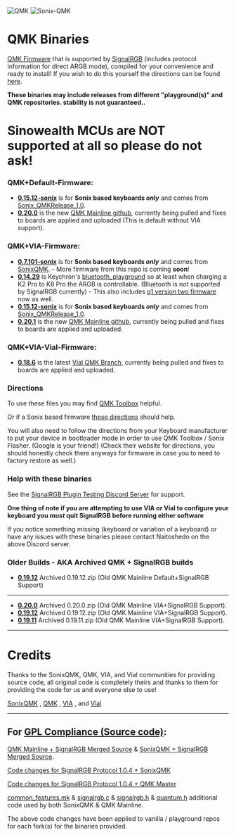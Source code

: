 ![QMK](https://qmk.fm/qmk_icon_48.png) ![Sonix-QMK](https://avatars.githubusercontent.com/u/79227208?s=48&v=4)
# QMK Binaries #
[QMK Firmware](https://qmk.fm/) that is supported by [SignalRGB](https://www.signalrgb.com) (includes protocol information for direct ARGB mode), compiled for your convenience and ready to install!
If you wish to do this yourself the directions can be found [here](https://docs.signalrgb.com/qmk/building-firmware-from-source).
	
**These binaries may include releases from different "playground(s)" and QMK repositories. stability is not guaranteed..**

# Sinowealth MCUs are NOT supported at all so please do not ask! #

### QMK+Default-Firmware: ###
* **[0.15.12-sonix](https://github.com/SRGBmods/QMK-Binaries/tree/main/QMK%2BDefault-Firmware/0.15.12-sonix)** is for **Sonix based keyboards _only_** and comes from [Sonix_QMKRelease_1.0](https://gitlab.com/signalrgb/qmk_firmware/-/tree/Sonix_QMKRelease_1.0/keyboards).
* **[0.20.0](https://github.com/SRGBmods/QMK-Binaries/tree/main/QMK%2BDefault-Firmware/0.20.0)** is the new [QMK Mainline github](https://github.com/qmk/qmk_firmware), currently being pulled and fixes to boards are applied and uploaded (This is default without VIA support).

### QMK+VIA-Firmware: ###
* **[0.7.101-sonix](https://github.com/SRGBmods/QMK-Binaries/tree/main/QMK%2BVIA-Firmware/0.7.101-sonix)** is for **Sonix based keyboards _only_** and comes from [SonixQMK](https://github.com/SonixQMK/qmk_firmware/). - More firmware from this repo is coming **soon**!
* **[0.14.29](https://github.com/SRGBmods/QMK-Binaries/tree/main/QMK%2BVIA-Firmware/0.14.29)** is Keychron's [bluetooth_playground](https://github.com/Keychron/qmk_firmware/tree/bluetooth_playground) so at least when charging a K2 Pro to K8 Pro the ARGB is controllable. (Bluetooth is not supported by SignalRGB currently) - This also includes [q1 version two firmware](https://github.com/Keychron/qmk_firmware/tree/keychron-q1v1-q1v2) now as well.
* **[0.15.12-sonix](https://github.com/SRGBmods/QMK-Binaries/tree/main/QMK%2BVIA-Firmware/0.15.12-sonix)** is for **Sonix based keyboards _only_** and comes from [Sonix_QMKRelease_1.0](https://gitlab.com/signalrgb/qmk_firmware/-/tree/Sonix_QMKRelease_1.0/keyboards).
* **[0.20.1](https://github.com/SRGBmods/QMK-Binaries/tree/main/QMK%2BVIA-Firmware/0.20.1)** is the new [QMK Mainline github](https://github.com/qmk/qmk_firmware), currently being pulled and fixes to boards are applied and uploaded.

### QMK+VIA-Vial-Firmware: ###
* **[0.18.6](https://github.com/SRGBmods/QMK-Binaries/tree/main/QMK%2BVIA%2BVial-Firmware/0.18.6)** is the latest [Vial QMK Branch](https://github.com/vial-kb/vial-qmk), currently being pulled and fixes to boards are applied and uploaded.

### Directions ###
To use these files you may find [QMK Toolbox](https://github.com/qmk/qmk_toolbox/releases/) helpful.

Or if a Sonix based firmware [these directions](https://sonixqmk.github.io//SonixDocs/install/#4-flashing-the-firmware) should help.

You will also need to follow the directions from your Keyboard manufacturer to put your device in bootloader mode in order to use QMK Toolbox / Sonix Flasher. (Google is your friend!)
(Check their website for directions, you should honestly check there anyways for firmware in case you to need to factory restore as well.)

### Help with these binaries ###

See the [SignalRGB Plugin Testing Discord Server](https://discord.gg/J5dwtcNhqC) for support.

**One thing of note if you are attempting to use VIA or Vial to configure your keyboard you _must_ quit SignalRGB before running either software**

If you notice something missing (keyboard or variation of a keyboard) or have any issues with these binaries please contact Naitoshedo on the above Discord server.


### Older Builds - AKA Archived QMK + SignalRGB builds ###
* **[0.19.12](https://github.com/SRGBmods/QMK-Binaries/tree/main/QMK%2BDefault-Firmware/_Archived)** Archived 0.19.12.zip (Old QMK Mainline Default+SignalRGB Support)

---

* **[0.20.0](https://github.com/SRGBmods/QMK-Binaries/tree/main/QMK%2BVIA-Firmware/_Archived)** Archived 0.20.0.zip (Old QMK Mainline VIA+SignalRGB Support).
* **[0.19.12](https://github.com/SRGBmods/QMK-Binaries/tree/main/QMK%2BVIA-Firmware/_Archived)** Archived 0.19.12.zip (Old QMK Mainline VIA+SignalRGB Support).
* **[0.19.11](https://github.com/SRGBmods/QMK-Binaries/tree/main/QMK%2BVIA-Firmware/_Archived)** Archived 0.19.11.zip (Old QMK Mainline VIA+SignalRGB Support).

---

# Credits #
Thanks to the SonixQMK, QMK, VIA, and Vial communities for providing source code, all original code is completely theirs and thanks to them for providing the code for us and everyone else to use!

[SonixQMK](https://github.com/SonixQMK/qmk_firmware) , [QMK](https://github.com/qmk/qmk_firmware) , [VIA](https://www.caniusevia.com/) , and [Vial](https://github.com/vial-kb/vial-qmk)

---

## For [GPL Compliance (Source code)](https://github.com/SRGBmods/QMK-Binaries/tree/main/GPL): ##
[QMK Mainline + SignalRGB Merged Source](https://gitlab.com/signalrgb/qmk_firmware/-/tree/QMKRelease_1.0) & [SonixQMK + SignalRGB Merged Source](https://gitlab.com/signalrgb/qmk_firmware/-/tree/Sonix_QMKRelease_1.0).

[Code changes for SignalRGB Protocol 1.0.4 + SonixQMK](https://github.com/SRGBmods/QMK-Binaries/blob/main/GPL/SignalRGB-Changes_QMK-example-code-Sonix.patch)

[Code changes for SignalRGB Protocol 1.0.4 + QMK Master](https://github.com/SRGBmods/QMK-Binaries/blob/main/GPL/SignalRGB-Changes_QMK-example-code.patch)

[common_features.mk](https://github.com/SRGBmods/QMK-Binaries/blob/main/GPL/common_features.mk) & [signalrgb.c](https://github.com/SRGBmods/QMK-Binaries/blob/main/GPL/signalrgb.c) & [signalrgb.h](https://github.com/SRGBmods/QMK-Binaries/blob/main/GPL/signalrgb.h) & [quantum.h](https://github.com/SRGBmods/QMK-Binaries/blob/main/GPL/quantum.h) additional code used by both SonixQMK & QMK Mainline.

The above code changes have been applied to vanilla / playground repos for each fork(s) for the binaries provided.